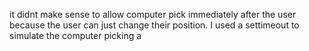 it didnt make sense to allow computer pick immediately after the user because the user can just change their position.
I used a settimeout to simulate the computer picking a 
